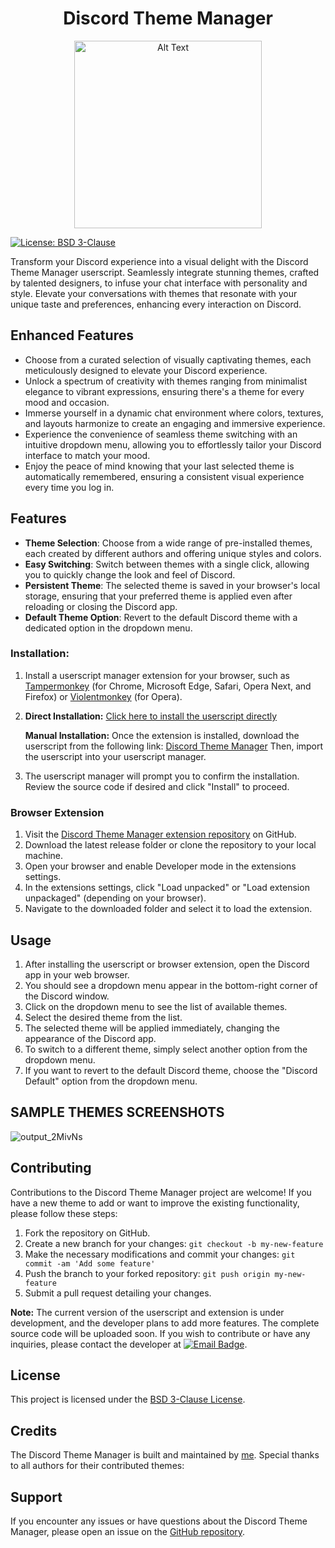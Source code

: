 

<h1 align="center">Discord Theme Manager</h1>
<p align="center">
  <img src="https://i.imgur.com/uyY7Dvb.png" alt="Alt Text" width="300"\>
</p>
	
[![License: BSD 3-Clause](https://img.shields.io/badge/license-BSD%203--Clause-blue.svg)](https://github.com/MrGovindDubey/Discord-Theme-Manager/blob/Master/README.md)


Transform your Discord experience into a visual delight with the Discord Theme Manager userscript. Seamlessly integrate stunning themes, crafted by talented designers, to infuse your chat interface with personality and style. Elevate your conversations with themes that resonate with your unique taste and preferences, enhancing every interaction on Discord.

**Enhanced Features**
---------------------

*   Choose from a curated selection of visually captivating themes, each meticulously designed to elevate your Discord experience.
*   Unlock a spectrum of creativity with themes ranging from minimalist elegance to vibrant expressions, ensuring there's a theme for every mood and occasion.
*   Immerse yourself in a dynamic chat environment where colors, textures, and layouts harmonize to create an engaging and immersive experience.
*   Experience the convenience of seamless theme switching with an intuitive dropdown menu, allowing you to effortlessly tailor your Discord interface to match your mood.
*   Enjoy the peace of mind knowing that your last selected theme is automatically remembered, ensuring a consistent visual experience every time you log in.



## Features

- **Theme Selection**: Choose from a wide range of pre-installed themes, each created by different authors and offering unique styles and colors.
- **Easy Switching**: Switch between themes with a single click, allowing you to quickly change the look and feel of Discord.
- **Persistent Theme**: The selected theme is saved in your browser's local storage, ensuring that your preferred theme is applied even after reloading or closing the Discord app.
- **Default Theme Option**: Revert to the default Discord theme with a dedicated option in the dropdown menu.



### Installation:

1. Install a userscript manager extension for your browser, such as [Tampermonkey](https://www.tampermonkey.net/) (for Chrome, Microsoft Edge, Safari, Opera Next, and Firefox) or [Violentmonkey](https://violentmonkey.github.io/get-it/) (for Opera).

2. **Direct Installation:** [Click here to install the userscript directly](https://github.com/MrGovindDubey/DiscordThemeManager/raw/Master/Discord%20Theme%20Manger.user.js)

   **Manual Installation:** Once the extension is installed, download the userscript from the following link:
   [Discord Theme Manager](https://github.com/your-username/discord-theme-manager/raw/main/discord-theme-manager.user.js)
   Then, import the userscript into your userscript manager.

3. The userscript manager will prompt you to confirm the installation. Review the source code if desired and click "Install" to proceed.


### Browser Extension

1. Visit the [Discord Theme Manager extension repository](https://github.com/your-username/discord-theme-manager) on GitHub.
2. Download the latest release folder or clone the repository to your local machine.
3. Open your browser and enable Developer mode in the extensions settings.
4. In the extensions settings, click "Load unpacked" or "Load extension unpackaged" (depending on your browser).
5. Navigate to the downloaded folder and select it to load the extension.

## Usage

1. After installing the userscript or browser extension, open the Discord app in your web browser.
2. You should see a dropdown menu appear in the bottom-right corner of the Discord window.
3. Click on the dropdown menu to see the list of available themes.
4. Select the desired theme from the list.
5. The selected theme will be applied immediately, changing the appearance of the Discord app.
6. To switch to a different theme, simply select another option from the dropdown menu.
7. If you want to revert to the default Discord theme, choose the "Discord Default" option from the dropdown menu.


## SAMPLE THEMES SCREENSHOTS 
![output_2MivNs](https://github.com/MrGovindDubey/DiscordThemeManager/assets/118271775/5013af7f-3c44-4ff7-9e4a-8b26606d4104)


## Contributing

Contributions to the Discord Theme Manager project are welcome! If you have a new theme to add or want to improve the existing functionality, please follow these steps:

1. Fork the repository on GitHub.
2. Create a new branch for your changes: `git checkout -b my-new-feature`
3. Make the necessary modifications and commit your changes: `git commit -am 'Add some feature'`
4. Push the branch to your forked repository: `git push origin my-new-feature`
5. Submit a pull request detailing your changes.

**Note:** The current version of the userscript and extension is under development, and the developer plans to add more features. The complete source code will be uploaded soon. If you wish to contribute or have any inquiries, please contact the developer at [![Email Badge](https://img.shields.io/badge/Gmail-Contact_Me-green?style=flat-square&logo=gmail&logoColor=FFFFFF&labelColor=3A3B3C&color=62F1CD)](mailto:govinddubey661@gmail.com).

## License

This project is licensed under the [BSD 3-Clause License](LICENSE).

## Credits

The Discord Theme Manager is built and maintained by [me](https://www.linkedin.com/in/mr-govind-dubey/). Special thanks to all authors for their contributed themes:


## Support

If you encounter any issues or have questions about the Discord Theme Manager, please open an issue on the [GitHub repository](https://github.com/your-username/discord-theme-manager/issues).
